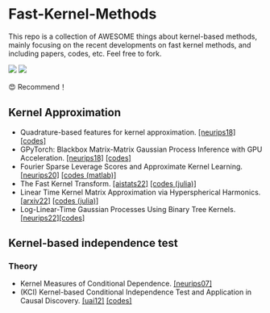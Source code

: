 # Fast-Kernel-Methods

This repo is a collection of AWESOME things about kernel-based methods, mainly focusing on the recent developments on fast kernel methods, and including papers, codes, etc. Feel free to fork.

![](https://img.shields.io/badge/Resources-@CLeaR_Unimelb-red.svg) ![](https://img.shields.io/badge/License-@MIT-green.svg)

&#x1F60D; Recommend！

## Kernel Approximation
- Quadrature-based features for kernel approximation. [[neurips18]](https://papers.nips.cc/paper/2018/file/6e923226e43cd6fac7cfe1e13ad000ac-Paper.pdf) [[codes]](https://github.com/maremun/quffka)
- GPyTorch: Blackbox Matrix-Matrix Gaussian Process Inference with GPU Acceleration. [[neurips18]](https://papers.nips.cc/paper/2018/file/27e8e17134dd7083b050476733207ea1-Paper.pdf) [[codes]](https://gpytorch.ai)
- Fourier Sparse Leverage Scores and Approximate Kernel Learning. [[neurips20]](https://papers.nips.cc/paper/2020/file/012d9fe15b2493f21902cd55603382ec-Paper.pdf) [[codes (matlab)]](https://github.com/cpmusco/leverage_score_rff)
- The Fast Kernel Transform. [[aistats22]](https://proceedings.mlr.press/v151/ryan22a/ryan22a.pdf) [[codes (julia)]](https://github.com/jpryan1/FastKernelTransform.jl)
- Linear Time Kernel Matrix Approximation via Hyperspherical Harmonics. [[arxiv22]](https://arxiv.org/pdf/2202.03655.pdf) [[codes (julia)]](https://github.com/jpryan1/HarmonicDecompFact.jl)
- Log-Linear-Time Gaussian Processes Using Binary Tree Kernels. [[neurips22]](https://openreview.net/pdf?id=VB_mBqL4VW-)[[codes]](https://github.com/mkc1000/btgp)


## Kernel-based independence test
### Theory 
- Kernel Measures of Conditional Dependence. [[neurips07]](https://papers.nips.cc/paper/2007/file/3a0772443a0739141292a5429b952fe6-Paper.pdf)
- (KCI) Kernel-based Conditional Independence Test and Application in Causal Discovery. [[uai12]](https://arxiv.org/pdf/1202.3775.pdf) [[codes]](https://github.com/cmu-phil/causal-learn/blob/main/causallearn/utils/KCI/KCI.py)

